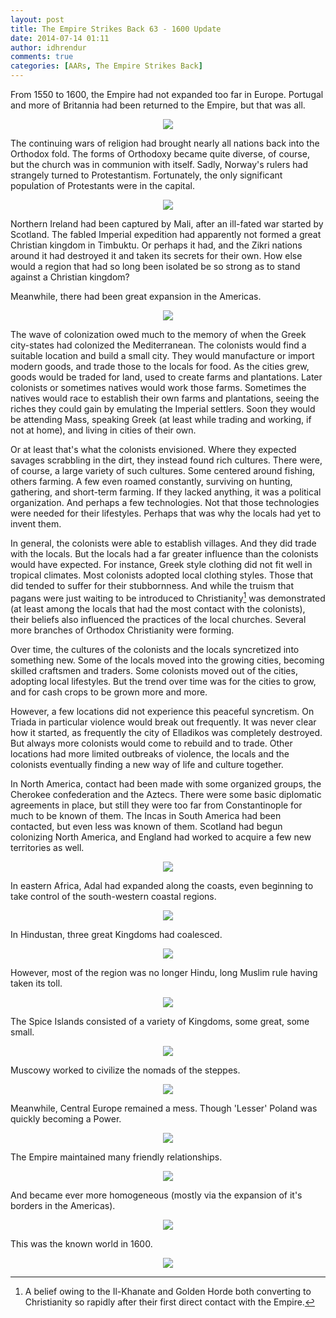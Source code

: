```yaml
---
layout: post
title: The Empire Strikes Back 63 - 1600 Update
date: 2014-07-14 01:11
author: idhrendur
comments: true
categories: [AARs, The Empire Strikes Back]
---
```

From 1550 to 1600, the Empire had not expanded too far in Europe. Portugal and more of Britannia had been returned to the Empire, but that was all.
<p align="center"><img src="/assets/tesb_images/63-1.png"></p>

The continuing wars of religion had brought nearly all nations back into the Orthodox fold. The forms of Orthodoxy became quite diverse, of course, but the church was in communion with itself. Sadly, Norway's rulers had strangely turned to Protestantism. Fortunately, the only significant population of Protestants were in the capital.
<p align="center"><img src="/assets/tesb_images/63-2.png"></p>

Northern Ireland had been captured by Mali, after an ill-fated war started by Scotland. The fabled Imperial expedition had apparently not formed a great Christian kingdom in Timbuktu. Or perhaps it had, and the Zikri nations around it had destroyed it and taken its secrets for their own. How else would a region that had so long been isolated be so strong as to stand against a Christian kingdom?

Meanwhile, there had been great expansion in the Americas.
<p align="center"><img src="/assets/tesb_images/63-3.png"></p>

The wave of colonization owed much to the memory of when the Greek city-states had colonized the Mediterranean. The colonists would find a suitable location and build a small city. They would manufacture or import modern goods, and trade those to the locals for food. As the cities grew, goods would be traded for land, used to create farms and plantations. Later colonists or sometimes natives would work those farms. Sometimes the natives would race to establish their own farms and plantations, seeing the riches they could gain by emulating the Imperial settlers. Soon they would be attending Mass, speaking Greek (at least while trading and working, if not at home), and living in cities of their own.

Or at least that's what the colonists envisioned. Where they expected savages scrabbling in the dirt, they instead found rich cultures. There were, of course, a large variety of such cultures. Some centered around fishing, others farming. A few even roamed constantly, surviving on hunting, gathering, and short-term farming. If they lacked anything, it was a political organization. And perhaps a few technologies. Not that those technologies were needed for their lifestyles. Perhaps that was why the locals had yet to invent them.

In general, the colonists were able to establish villages. And they did trade with the locals. But the locals had a far greater influence than the colonists would have expected. For instance, Greek style clothing did not fit well in tropical climates. Most colonists adopted local clothing styles. Those that did tended to suffer for their stubbornness. And while the truism that pagans were just waiting to be introduced to Christianity[^footnote] was demonstrated (at least among the locals that had the most contact with the colonists), their beliefs also influenced the practices of the local churches. Several more branches of Orthodox Christianity were forming.

Over time, the cultures of the colonists and the locals syncretized into something new. Some of the locals moved into the growing cities, becoming skilled craftsmen and traders. Some colonists moved out of the cities, adopting local lifestyles. But the trend over time was for the cities to grow, and for cash crops to be grown more and more.

However, a few locations did not experience this peaceful syncretism. On Triada in particular violence would break out frequently. It was never clear how it started, as frequently the city of Elladikos was completely destroyed. But always more colonists would come to rebuild and to trade. Other locations had more limited outbreaks of violence, the locals and the colonists eventually finding a new way of life and culture together.

In North America, contact had been made with some organized groups, the Cherokee confederation and the Aztecs. There were some basic diplomatic agreements in place, but still they were too far from Constantinople for much to be known of them. The Incas in South America had been contacted, but even less was known of them. Scotland had begun colonizing North America, and England had worked to acquire a few new territories as well.
<p align="center"><img src="/assets/tesb_images/63-4.png"></p>

In eastern Africa, Adal had expanded along the coasts, even beginning to take control of the south-western coastal regions.
<p align="center"><img src="/assets/tesb_images/63-5.png"></p>

In Hindustan, three great Kingdoms had coalesced.
<p align="center"><img src="/assets/tesb_images/63-6.png"></p>

However, most of the region was no longer Hindu, long Muslim rule having taken its toll.
<p align="center"><img src="/assets/tesb_images/63-7.png"></p>

The Spice Islands consisted of a variety of Kingdoms, some great, some small.
<p align="center"><img src="/assets/tesb_images/63-8.png"></p>

Muscowy worked to civilize the nomads of the steppes.
<p align="center"><img src="/assets/tesb_images/63-9.png"></p>

Meanwhile, Central Europe remained a mess. Though 'Lesser' Poland was quickly becoming a Power.
<p align="center"><img src="/assets/tesb_images/63-10.png"></p>

The Empire maintained many friendly relationships.
<p align="center"><img src="/assets/tesb_images/63-11.png"></p>

And became ever more homogeneous (mostly via the expansion of it's borders in the Americas).
<p align="center"><img src="/assets/tesb_images/63-12.png"></p>

This was the known world in 1600.
<p align="center"><img src="/assets/tesb_images/63-13.png"></p>

[^footnote]: A belief owing to the Il-Khanate and Golden Horde both converting to Christianity so rapidly after their first direct contact with the Empire.
